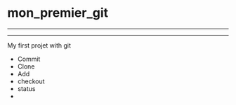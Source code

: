 # mon_premier_git

______________
______________

My first projet with git

- Commit
- Clone
- Add
- checkout
- status
- 

